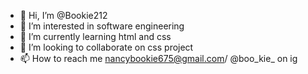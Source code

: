- 👋 Hi, I’m @Bookie212
- 👀 I’m interested in software engineering
- 🌱 I’m currently learning html and css 
- 💞️ I’m looking to collaborate on css project 
- 📫 How to reach me nancybookie675@gmail.com/ @boo_kie_ on ig

<!---
Bookie212/Bookie212 is a ✨ special ✨ repository because its `README.md` (this file) appears on your GitHub profile.
You can click the Preview link to take a look at your changes.
--->
